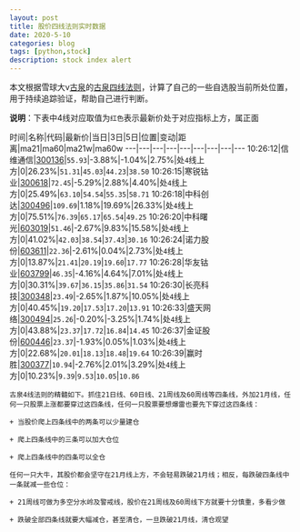 ```yaml
---
layout: post
title: 股价四线法则实时数据
date: 2020-5-10
categories: blog
tags: [python,stock]
description: stock index alert
---
```



本文根据雪球大v[古泉](https://xueqiu.com/u/7148646888)的[古泉四线法则](https://xueqiu.com/7148646888/130498192)，计算了自己的一些自选股当前所处位置，用于持续追踪验证，帮助自己进行判断。

**说明**：下表中4线对应取值为`红色`表示最新价处于对应指标上方，属正面

时间|名称|代码|最新价|当日|3日|5日|位置|变动|距离|ma21|ma60|ma21w|ma60w
---|---|---|---|---|---|---|---|---
10:26:12|信维通信|[300136](https://xueqiu.com/S/SZ300136)|`55.93`|-3.88%|-1.04%|2.75%|处`4`线上方|0|26.23%|`51.31`|`45.03`|`44.23`|`38.50`
10:26:15|寒锐钴业|[300618](https://xueqiu.com/S/SZ300618)|`72.45`|-5.29%|2.88%|4.40%|处`4`线上方|0|25.49%|`63.10`|`54.54`|`55.35`|`58.71`
10:26:18|中科创达|[300496](https://xueqiu.com/S/SZ300496)|`109.69`|1.18%|19.69%|26.33%|处`4`线上方|0|75.51%|`76.39`|`65.17`|`65.54`|`49.25`
10:26:20|中科曙光|[603019](https://xueqiu.com/S/SH603019)|`51.46`|-2.67%|9.83%|15.58%|处`4`线上方|0|41.02%|`42.03`|`38.54`|`37.43`|`30.16`
10:26:24|诺力股份|[603611](https://xueqiu.com/S/SH603611)|`22.36`|-2.61%|0.04%|2.73%|处`4`线上方|0|13.87%|`21.41`|`20.19`|`19.60`|`17.77`
10:26:28|华友钴业|[603799](https://xueqiu.com/S/SH603799)|`46.35`|-4.16%|4.64%|7.01%|处`4`线上方|0|30.31%|`39.67`|`36.15`|`35.86`|`31.54`
10:26:30|长亮科技|[300348](https://xueqiu.com/S/SZ300348)|`23.49`|-2.65%|1.87%|10.05%|处`4`线上方|0|40.45%|`19.20`|`17.53`|`17.20`|`13.91`
10:26:33|盛天网络|[300494](https://xueqiu.com/S/SZ300494)|`25.26`|-0.20%|-3.25%|1.74%|处`4`线上方|0|43.88%|`23.37`|`17.72`|`16.84`|`14.45`
10:26:37|金证股份|[600446](https://xueqiu.com/S/SH600446)|`23.37`|-1.93%|0.05%|1.03%|处`4`线上方|0|22.68%|`20.01`|`18.13`|`18.48`|`19.64`
10:26:39|赢时胜|[300377](https://xueqiu.com/S/SZ300377)|`10.94`|-2.76%|2.01%|3.29%|处`4`线上方|0|10.23%|`9.39`|`9.53`|`10.05`|`10.86`

```
古泉4线法则的精髓如下。抓住21日线、60日线、21周线及60周线等四条线，外加21月线，任何一只股票上涨都要穿过这四条线，任何一只股票要想爆雷也要先下穿过这四条线：

+ 当股价爬上四条线中的两条可以少量建仓

+ 爬上四条线中的三条可以加大仓位

+ 爬上四条线中的四条可以全仓

任何一只大牛，其股价都会坚守在21月线上方，不会轻易跌破21月线；相反，每跌破四条线中一条就减一些仓位：

+ 21周线可做为多空分水岭及警戒线，股价在21周线及60周线下方就要十分慎重，多看少做

+ 跌破全部四条线就要大幅减仓，甚至清仓，一旦跌破21月线，清仓观望
```